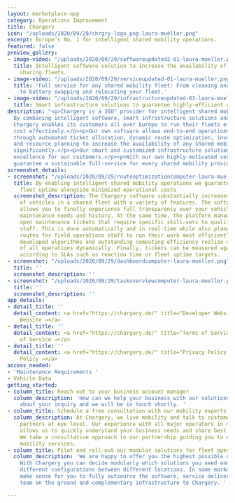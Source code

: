 ```yaml
---
layout: marketplace-app
category: Operations Improvement
title: Chargery
icon: "/uploads/2020/09/29/chrgry-logo_png-laura-mueller.png"
excerpt: Europe’s No. 1 for intelligent shared mobility operations.
featured: false
preview_gallery:
- image-video: "/uploads/2020/09/29/softwareupdated2-01-laura-mueller.png"
  title: Intelligent software solution to increase the availability of vehicles in
    sharing fleets.
- image-video: "/uploads/2020/09/29/serviceupdated-01-laura-mueller.png"
  title: 'Full service for any shared mobility fleet: From cleaning and recharging
    to battery swapping and relocating your fleet.'
- image-video: "/uploads/2020/09/29/infrastructureupdated-01-laura-mueller.png"
  title: Smart infrastructure solutions to guarantee highly-efficient operations.
description: "<p>Chargery is a 360° provider for intelligent shared mobility operations.
  By combining intelligent software, smart infrastructure solutions and services,
  Chargery enables its customers all over Europe to run their fleets efficiently and
  cost effectively.</p><p>Our own software allows end-to-end operations management
  through automated ticket allocation, dynamic route optimization, inventory management,
  and resource planning to increase the availability of any shared mobility fleet
  significantly.</p><p>Our smart and customized infrastructure solutions enable operational
  excellence for our customers.</p><p>With our own highly-motivated service team we
  guarantee a sustainable full-service for every shared mobility provider.</p>"
screenshot_details:
- screenshot: "/uploads/2020/09/29/routeoptimizationcomputer-laura-mueller.png"
  title: By enabling intelligent shared mobility operations we guarantee maximized
    fleet uptime alongside minimized operational costs
  screenshot_description: The Chargery software substantially increases the availability
    of vehicles in a shared fleet with a variety of features. The software solution
    allows you to finally experience full transparency over your vehicles and their
    maintenance needs and history. At the same time, the platform manages to allocate
    open maintenance tickets that require specific skill-sets to qualified field operations
    staff. This is done automatically and in real-time while also planning optimized
    routes for field operations staff to run their work most efficiently. The in-house
    developed algorithms and outstanding computing efficiency realize optimization
    of all operations dynamically. Finally, tickets can be measured against and prioritized
    according to SLAs such as reaction time or fleet uptime targets.
- screenshot: "/uploads/2020/09/29/dashboardcomputer-laura-mueller.png"
  title: ''
  screenshot_description: ''
- screenshot: "/uploads/2020/09/29/taskoverviewcomputer-laura-mueller.png"
  title: ''
  screenshot_description: ''
app_details:
- detail_title: ''
  detail_content: <a href="https://chargery.de/" title="Developer Website →">Developer
    Website →</a>
- detail_title: ''
  detail_content: <a href="https://chargery.de/" title="Terms of Service →">Terms
    of Service →</a>
- detail_title: ''
  detail_content: <a href="https://chargery.de/" title="Privacy Policy →">Privacy
    Policy →</a>
access_needed:
- 'Maintenance Requirements '
- Vehicle Data
getting_started:
- column_title: Reach out to your business account manager
  column_description: 'How can we help your business with our solutions? tell us everything
    about your inquiry and we will be in touch shortly. '
- column_title: Schedule a free consultation with our mobility experts
  column_description: At Chargery, we live mobility and talk to customers or potential
    partners at eye level. Our experience with all major operators in many countries
    allows us to quickly understand your business needs and share best practices.
    We take a consultative approach to our partnership guiding you to enable sustainable
    mobility services.
- column_title: Pilot and roll-out our modular solutions for fleet operations
  column_description: 'We are happy to offer you the highest possible degree of flexibility.
    With Chargery you can decide modularly which solutions you need and even choose
    different configurations between different locations. In some markets, it may
    make sense for you to fully outsource the software, service delivery by our own
    team on the ground and complementary infrastructure to Chargery. '

---
```

